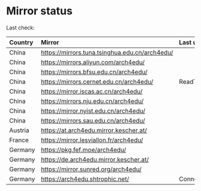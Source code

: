 <script src="./time.js"></script>
# Mirror status
Last check: <script type="text/javascript">localize(1759498194.2190845);</script>

|Country|Mirror|Last update|
|:------|:-----|:----------|
|China|https://mirrors.tuna.tsinghua.edu.cn/arch4edu/|<script type="text/javascript">localize(1759474126);</script>|
|China|https://mirrors.aliyun.com/arch4edu/|<script type="text/javascript">localize(1759474126);</script>|
|China|https://mirrors.bfsu.edu.cn/arch4edu/|<script type="text/javascript">localize(1759474126);</script>|
|China|https://mirrors.cernet.edu.cn/arch4edu/|ReadTimeout|
|China|https://mirror.iscas.ac.cn/arch4edu/|<script type="text/javascript">localize(1759474126);</script>|
|China|https://mirrors.nju.edu.cn/arch4edu/|<script type="text/javascript">localize(1759430642);</script>|
|China|https://mirror.nyist.edu.cn/arch4edu/|<script type="text/javascript">localize(1759474126);</script>|
|China|https://mirrors.sau.edu.cn/arch4edu/|<script type="text/javascript">localize(1756795646);</script>|
|Austria|https://at.arch4edu.mirror.kescher.at/|<script type="text/javascript">localize(1759474126);</script>|
|France|https://mirror.lesviallon.fr/arch4edu/|<script type="text/javascript">localize(1756709288);</script>|
|Germany|https://pkg.fef.moe/arch4edu/|<script type="text/javascript">localize(1759474126);</script>|
|Germany|https://de.arch4edu.mirror.kescher.at/|<script type="text/javascript">localize(1759474126);</script>|
|Germany|https://mirror.sunred.org/arch4edu/|<script type="text/javascript">localize(1759474126);</script>|
|Germany|https://arch4edu.shtrophic.net/|ConnectionError|

<script src="./tablefilter/tablefilter.js"></script>
<script src="./table.js"></script>